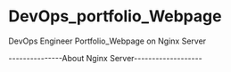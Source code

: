 # DevOps_portfolio_Webpage
DevOps Engineer Portfolio_Webpage on Nginx Server




---------------About Nginx Server-------------------
